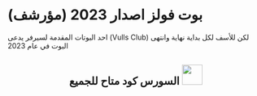 # بوت فولز اصدار 2023 (مؤرشف)
احد البوتات المقدمة لسيرفر يدعى (Vulls Club) لكن للأسف لكل بداية نهاية وانتهى البوت في عام 2023
<h2 align="center">السورس كود متاح للجميع <img src="https://media.tenor.com/rxIicFKVtpkAAAAi/neco-arc.gif" width="40" height="40" /></h2>
